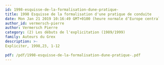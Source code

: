 ```yaml
---
id: 1998-esquisse-de-la-formalisation-dune-pratique-
title: 1998 Esquisse de la formalisation d'une pratique de conduite
date: Mon Jan 21 2019 10:16:49 GMT+0100 (heure normale d’Europe centrale)
author_id: vermersch-pierre
author: Vermersch Pierre
category: (2) Les débuts de l'explicitation (1989/1999)
family: Auteurs du Grex
description: >-
Expliciter, 1998,23, 1-12
 
pdf: /pdf/1998-esquisse-de-la-formalisation-dune-pratique-.pdf
---
```

